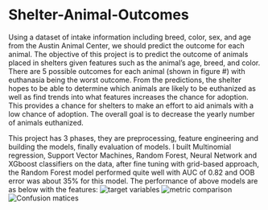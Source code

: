 # Shelter-Animal-Outcomes
Using a dataset of intake information including breed, color, sex, and age from the Austin Animal Center, we should predict the outcome for each animal.
The objective of this project is to predict the outcome of animals placed in shelters given features such as the animal’s age, breed, and color.  There are 5 possible outcomes for each animal (shown in figure #) with euthanasia being the worst outcome.  From the predictions, the shelter hopes to be able to determine which animals are likely to be euthanized as well as find trends into what features increases the chance for adoption.  This provides a chance for shelters to make an effort to aid animals with a low chance of adoption.  The overall goal is to decrease the yearly number of animals euthanized.

This project has 3 phases, they are preprocessing, feature engineering and building the models, finally evaluation of models. I built Multinomial regression, Support Vector Machines, Random Forest,  Neural Network and XGboost classifiers on the data,  after fine tuning with grid-based approach, the Random Forest model performed quite well with AUC of 0.82 and OOB error was about 35% for this model.
The performance of above models are as below with the features:
![target variables](relative/path/to/amo.JPG?raw=true "Target classes")
![metric comparison](relative/path/to/asometric.PNG?raw=true "performance evaluation")
![Confusion matices](relative/path/to/cmt.JPG?raw=true "confusion matrix")

